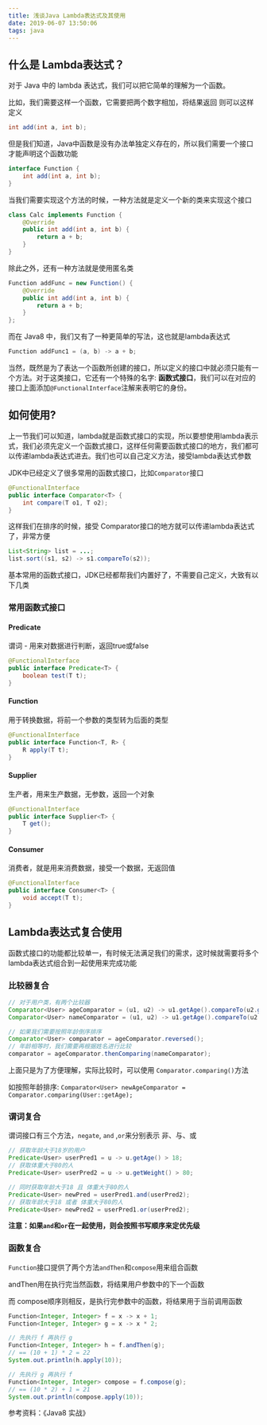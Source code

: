 ```yaml
---
title: 浅谈Java Lambda表达式及其使用
date: 2019-06-07 13:50:06
tags: java
---
```


## 什么是 Lambda表达式？

对于 Java 中的 lambda 表达式，我们可以把它简单的理解为一个函数。

比如，我们需要这样一个函数，它需要把两个数字相加，将结果返回 则可以这样定义

```java
int add(int a, int b);
```

但是我们知道，Java中函数是没有办法单独定义存在的，所以我们需要一个接口才能声明这个函数功能

```java
interface Function {
    int add(int a, int b);
}
```

当我们需要实现这个方法的时候，一种方法就是定义一个新的类来实现这个接口

```java
class Calc implements Function {
    @Override
    public int add(int a, int b) {
        return a + b;
    }
}
```

<!-- more -->

除此之外，还有一种方法就是使用匿名类

```java
Function addFunc = new Function() {
    @Override
    public int add(int a, int b) {
        return a + b;
    }
};
```

而在 Java8 中，我们又有了一种更简单的写法，这也就是lambda表达式

```java
Function addFunc1 = (a, b) -> a + b;
```

当然，既然是为了表达一个函数所创建的接口，所以定义的接口中就必须只能有一个方法。对于这类接口，它还有一个特殊的名字: **函数式接口**，我们可以在对应的接口上面添加`@FunctionalInterface`注解来表明它的身份。

## 如何使用?

上一节我们可以知道，lambda就是函数式接口的实现，所以要想使用lambda表示式，我们必须先定义一个函数式接口，这样任何需要函数式接口的地方，我们都可以传递lambda表达式进去。我们也可以自己定义方法，接受lambda表达式参数

JDK中已经定义了很多常用的函数式接口，比如`Comparator`接口

```java
@FunctionalInterface
public interface Comparator<T> {
    int compare(T o1, T o2);
}
```

这样我们在排序的时候，接受 Comparator接口的地方就可以传递lambda表达式了，非常方便

```java
List<String> list = ...;
list.sort((s1, s2) -> s1.compareTo(s2));
```

基本常用的函数式接口，JDK已经都帮我们内置好了，不需要自己定义，大致有以下几类

### 常用函数式接口

#### Predicate 

谓词 - 用来对数据进行判断，返回true或false

```java
@FunctionalInterface
public interface Predicate<T> {
    boolean test(T t);
}
```

#### Function

用于转换数据，将前一个参数的类型转为后面的类型

```java
@FunctionalInterface
public interface Function<T, R> {
    R apply(T t);
}
```

#### Supplier

生产者，用来生产数据，无参数，返回一个对象

```java
@FunctionalInterface
public interface Supplier<T> {
    T get();
}
```

#### Consumer

消费者，就是用来消费数据，接受一个数据，无返回值

```java
@FunctionalInterface
public interface Consumer<T> {
    void accept(T t);
}
```

## Lambda表达式复合使用

函数式接口的功能都比较单一，有时候无法满足我们的需求，这时候就需要将多个lambda表达式组合到一起使用来完成功能

### 比较器复合

```java
// 对于用户类，有两个比较器
Comparator<User> ageComparator = (u1, u2) -> u1.getAge().compareTo(u2.getAge());
Comparator<User> nameComparator = (u1, u2) -> u1.getAge().compareTo(u2.getAge());

// 如果我们需要按照年龄倒序排序
Comparator<User> comparator = ageComparator.reversed();
// 年龄相等时，我们需要再根据姓名进行比较
comparator = ageComparator.thenComparing(nameComparator);
```

上面只是为了方便理解，实际比较时，可以使用 `Comparator.comparing()`方法

如按照年龄排序: `Comparator<User> newAgeComparator = Comparator.comparing(User::getAge);`

### 谓词复合

谓词接口有三个方法，`negate`, `and` ,`or`来分别表示 非、与、或

```java
// 获取年龄大于18岁的用户
Predicate<User> userPred1 = u -> u.getAge() > 18;
// 获取体重大于80的人
Predicate<User> userPred2 = u -> u.getWeight() > 80;

// 同时获取年龄大于18 且 体重大于80的人
Predicate<User> newPred = userPred1.and(userPred2);
// 获取年龄大于18 或者 体重大于80的人
Predicate<User> newPred2 = userPred1.or(userPred2);
```

**注意：如果`and`和`or`在一起使用，则会按照书写顺序来定优先级**

### 函数复合

`Function`接口提供了两个方法`andThen`和`compose`用来组合函数

andThen用在执行完当然函数，将结果用户参数中的下一个函数

而 compose顺序则相反，是执行完参数中的函数，将结果用于当前调用函数

```java
Function<Integer, Integer> f = x -> x + 1;
Function<Integer, Integer> g = x -> x * 2;

// 先执行 f 再执行 g
Function<Integer, Integer> h = f.andThen(g);
// == (10 + 1) * 2 = 22
System.out.println(h.apply(10));

// 先执行 g 再执行 f
Function<Integer, Integer> compose = f.compose(g);
// == (10 * 2) + 1 = 21
System.out.println(compose.apply(10));
```



参考资料：《Java8 实战》